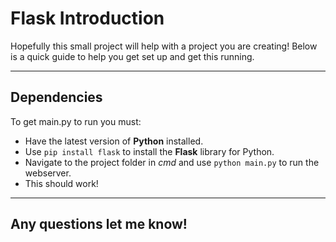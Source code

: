 # Flask Introduction 

Hopefully this small project will help with a project you are creating! Below is a quick guide to help you get set up and get this running.

-----
## Dependencies
To get main.py to run you must:
 - Have the latest version of **Python** installed.
 - Use `pip install flask` to install the **Flask** library for Python.
 - Navigate to the project folder in *cmd* and use `python main.py` to run the webserver.
 - This should work!
-----
## Any questions let me know!
 